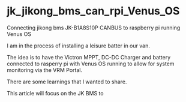 # jk_jikong_bms_can_rpi_Venus_OS
Connecting jikong bms JK-B1A8S10P CANBUS to raspberry pi running Venus OS

I am in the process of installing a leisure batter in our van. 

The idea is to have the Victron MPPT, DC-DC Charger and battery connected to rasperry pi with Venus OS running to allow for system monitoring via the VRM Portal.

There are some learnings that I wanted to share.

This article will focus on the JK BMS to 
